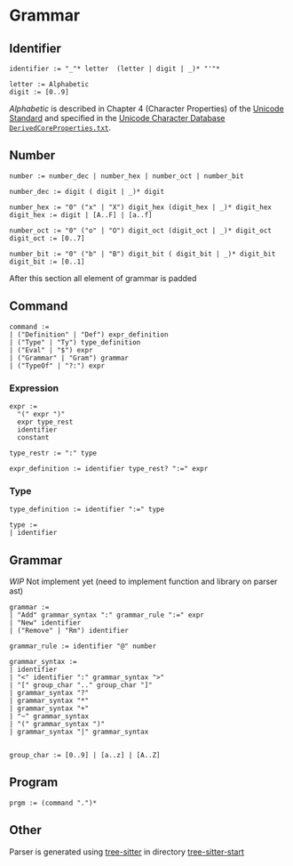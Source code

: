 # Grammar

## Identifier
```
identifier := "_"* letter  (letter | digit | _)* "'"*

letter := Alphabetic
digit := [0..9]
```

*Alphabetic* is described in Chapter 4 (Character Properties) of the
[Unicode Standard](https://www.unicode.org/versions/latest/) and
specified in the
[Unicode Character Database](https://www.unicode.org/reports/tr44/)
[`DerivedCoreProperties.txt`](https://www.unicode.org/Public/UCD/latest/ucd/DerivedCoreProperties.txt).

## Number
```
number := number_dec | number_hex | number_oct | number_bit

number_dec := digit ( digit | _)* digit

number_hex := "0" ("x" | "X") digit_hex (digit_hex | _)* digit_hex
digit_hex := digit | [A..F] | [a..f]

number_oct := "0" ("o" | "O") digit_oct (digit_oct | _)* digit_oct
digit_oct := [0..7]

number_bit := "0" ("b" | "B") digit_bit ( digit_bit | _)* digit_bit
digit_bit := [0..1]

```

After this section all element of grammar is padded

## Command
```
command :=
| ("Definition" | "Def") expr_definition
| ("Type" | "Ty") type_definition
| ("Eval" | "$") expr
| ("Grammar" | "Gram") grammar
| ("TypeOf" | "?:") expr

```

### Expression
```
expr :=
  "(" expr ")"
  expr type_rest
  identifier
  constant

type_restr := ":" type

expr_definition := identifier type_rest? ":=" expr
```

### Type
```
type_definition := identifier ":=" type

type :=
| identifier
```

## Grammar
*WIP* Not implement yet (need to implement function and library on parser ast)

```
grammar :=
| "Add" grammar_syntax ":" grammar_rule ":=" expr
| "New" identifier
| ("Remove" | "Rm") identifier

grammar_rule := identifier "@" number

grammar_syntax :=
| identifier
| "<" identifier ":" grammar_syntax ">"
| "[" group_char ".." group_char "]"
| grammar_syntax "?"
| grammar_syntax "*"
| grammar_syntax "+"
| "~" grammar_syntax
| "(" grammar_syntax ")"
| grammar_syntax "|" grammar_syntax


group_char := [0..9] | [a..z] | [A..Z]
```

## Program
```
prgm := (command ".")*
```

## Other
Parser is generated using [tree-sitter](https://tree-sitter.github.io/tree-sitter/)
in directory
[tree-sitter-start](../tree-sitter-start)
```


